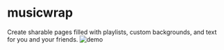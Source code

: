 # musicwrap
Create sharable pages filled with playlists, custom backgrounds, and text for you and your friends.
![demo](https://github.com/user-attachments/assets/75b3ea24-020a-4200-91d4-f90b0a254541)
